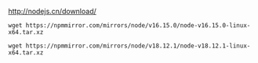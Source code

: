 http://nodejs.cn/download/

```
wget https://npmmirror.com/mirrors/node/v16.15.0/node-v16.15.0-linux-x64.tar.xz
```

```
wget https://npmmirror.com/mirrors/node/v18.12.1/node-v18.12.1-linux-x64.tar.xz
```

